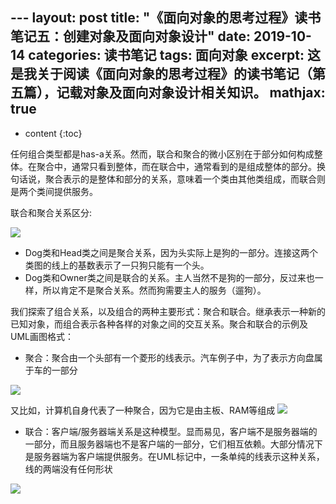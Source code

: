 ﻿﻿---
layout: post
title: "《面向对象的思考过程》读书笔记五：创建对象及面向对象设计"
date: 2019-10-14
categories: 读书笔记
tags: 面向对象
excerpt: 这是我关于阅读《面向对象的思考过程》的读书笔记（第五篇），记载对象及面向对象设计相关知识。
mathjax: true
---

* content
{:toc}

任何组合类型都是has-a关系。然而，联合和聚合的微小区别在于部分如何构成整体。在聚合中，通常只看到整体，而在联合中，通常看到的是组成整体的部分。换句话说，聚合表示的是整体和部分的关系，意味着一个类由其他类组成，而联合则是两个类间提供服务。

联合和聚合关系区分:

![](https://longshilin.com/images/20191014180854.png)
- Dog类和Head类之间是聚合关系，因为头实际上是狗的一部分。连接这两个类图的线上的基数表示了一只狗只能有一个头。
- Dog类和Owner类之间是联合的关系。主人当然不是狗的一部分，反过来也一样，所以肯定不是聚合关系。然而狗需要主人的服务（遛狗）。


我们探索了组合关系，以及组合的两种主要形式：聚合和联合。继承表示一种新的已知对象，而组合表示各种各样的对象之间的交互关系。聚合和联合的示例及UML画图格式：
- 聚合：聚合由一个头部有一个菱形的线表示。汽车例子中，为了表示方向盘属于车的一部分

![](https://longshilin.com/images/20191014183829.png)

又比如，计算机自身代表了一种聚合，因为它是由主板、RAM等组成
![](https://longshilin.com/images/20191014184010.png)

- 联合：客户端/服务器端关系是这种模型。显而易见，客户端不是服务器端的一部分，而且服务器端也不是客户端的一部分，它们相互依赖。大部分情况下是服务器端为客户端提供服务。在UML标记中，一条单纯的线表示这种关系，线的两端没有任何形状

![](https://longshilin.com/images/20191014183710.png)